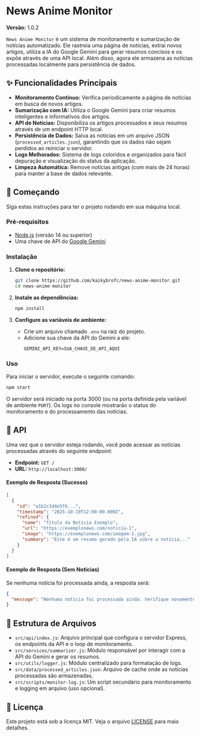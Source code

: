 # News Anime Monitor

**Versão:** 1.0.2

`News Anime Monitor` é um sistema de monitoramento e sumarização de notícias automatizado. Ele rastreia uma página de notícias, extrai novos artigos, utiliza a IA do Google Gemini para gerar resumos concisos e os expõe através de uma API local. Além disso, agora ele armazena as notícias processadas localmente para persistência de dados.

## ✨ Funcionalidades Principais

- **Monitoramento Contínuo:** Verifica periodicamente a página de notícias em busca de novos artigos.
- **Sumarização com IA:** Utiliza o Google Gemini para criar resumos inteligentes e informativos dos artigos.
- **API de Notícias:** Disponibiliza os artigos processados e seus resumos através de um endpoint HTTP local.
- **Persistência de Dados:** Salva as notícias em um arquivo JSON (`processed_articles.json`), garantindo que os dados não sejam perdidos ao reiniciar o servidor.
- **Logs Melhorados:** Sistema de logs coloridos e organizados para fácil depuração e visualização do status da aplicação.
- **Limpeza Automática:** Remove notícias antigas (com mais de 24 horas) para manter a base de dados relevante.

## 🚀 Começando

Siga estas instruções para ter o projeto rodando em sua máquina local.

### Pré-requisitos

- [Node.js](https://nodejs.org/) (versão 14 ou superior)
- Uma chave de API do [Google Gemini](https://aistudio.google.com/app/apikey)

### Instalação

1.  **Clone o repositório:**
    ```bash
    git clone https://github.com/kaikybrofc/news-anime-monitor.git
    cd news-anime-monitor
    ```

2.  **Instale as dependências:**
    ```bash
    npm install
    ```

3.  **Configure as variáveis de ambiente:**
    - Crie um arquivo chamado `.env` na raiz do projeto.
    - Adicione sua chave da API do Gemini a ele:
      ```
      GEMINI_API_KEY=SUA_CHAVE_DE_API_AQUI
      ```

### Uso

Para iniciar o servidor, execute o seguinte comando:

```bash
npm start
```

O servidor será iniciado na porta 3000 (ou na porta definida pela variável de ambiente `PORT`). Os logs no console mostrarão o status do monitoramento e do processamento das notícias.

## 📡 API

Uma vez que o servidor esteja rodando, você pode acessar as notícias processadas através do seguinte endpoint:

- **Endpoint:** `GET /`
- **URL:** `http://localhost:3000/`

#### Exemplo de Resposta (Sucesso)

```json
[
  {
    "id": "a1b2c3d4e5f6...",
    "timestamp": "2025-10-19T12:00:00.000Z",
    "refined": {
      "name": "Título da Notícia Exemplo",
      "url": "https://exemplonews.com/noticia-1",
      "image": "https://exemplonews.com/imagem-1.jpg",
      "summary": "Este é um resumo gerado pela IA sobre a notícia..."
    }
  }
]
```

#### Exemplo de Resposta (Sem Notícias)

Se nenhuma notícia foi processada ainda, a resposta será:

```json
{
  "message": "Nenhuma notícia foi processada ainda. Verifique novamente em alguns instantes."
}
```

## 📁 Estrutura de Arquivos

- `src/api/index.js`: Arquivo principal que configura o servidor Express, os endpoints da API e o loop de monitoramento.
- `src/services/summarizer.js`: Módulo responsável por interagir com a API do Gemini e gerar os resumos.
- `src/utils/logger.js`: Módulo centralizado para formatação de logs.
- `src/data/processed_articles.json`: Arquivo de cache onde as notícias processadas são armazenadas.
- `src/scripts/monitor-log.js`: Um script secundário para monitoramento e logging em arquivo (uso opcional).

## 📝 Licença

Este projeto está sob a licença MIT. Veja o arquivo [LICENSE](LICENSE) para mais detalhes.